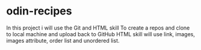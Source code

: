 # odin-recipes
In this project i will use the Git and HTML skill
To create a repos and clone to local machine and upload back to GitHub
HTML skill will use link, images, images attribute, order list
and unordered list.